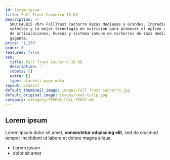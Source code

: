 ```yaml
---
id: lorem-ipsum
title: Full Trust Cachorro 15 KG
description: >-
  SKU:CALB15 <br> FullTrust Cachorro Razas Medianas y Grandes. Ingredientes
  selectos y la mejor tecnología en nutrición para promover el óptimo desarrollo
  de articulaciones, huesos y sistema inmune de cachorros de raza mediana a
  gigante.
price: '1,250'
order: 0
featured: false
seo:
  title: Full Trust Cachorro 15 KG
  description: ''
  robots: []
  extra: []
  type: stackbit_page_meta
layout: product
default_thumbnail_image: images/Full Trust Cachorro.jpg
default_original_image: images/neat-tulip.jpg
category: category/PERROS-FULL-TRUST.md
---
```

## Lorem ipsum

Lorem ipsum dolor sit amet, **consectetur adipiscing elit**, sed do eiusmod tempor incididunt ut labore et dolore magna aliqua.

- Lorem ipsum
- dolor sit amet